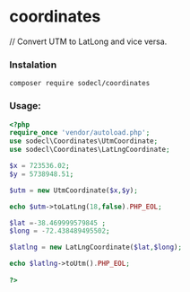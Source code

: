 # coordinates
// Convert UTM to LatLong and vice versa.  

### Instalation

```
composer require sodecl/coordinates

```

### Usage: 

```php
<?php  
require_once 'vendor/autoload.php';
use sodecl\Coordinates\UtmCoordinate;
use sodecl\Coordinates\LatLngCoordinate;

$x = 723536.02;
$y = 5738948.51;

$utm = new UtmCoordinate($x,$y);

echo $utm->toLatLng(18,false).PHP_EOL;

$lat =-38.469999579845 ;
$long = -72.438489495502;

$latlng = new LatLngCoordinate($lat,$long);

echo $latlng->toUtm().PHP_EOL;
  
?>   
```
